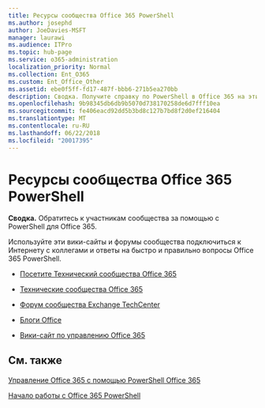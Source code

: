 ```yaml
---
title: Ресурсы сообщества Office 365 PowerShell
ms.author: josephd
author: JoeDavies-MSFT
manager: laurawi
ms.audience: ITPro
ms.topic: hub-page
ms.service: o365-administration
localization_priority: Normal
ms.collection: Ent_O365
ms.custom: Ent_Office_Other
ms.assetid: ebe0f5ff-fd17-487f-bbb6-271b5ea270bb
description: Сводка. Получите справку по PowerShell в Office 365 на этих площадках сообщества.
ms.openlocfilehash: 9b98345db6db9b5070d738170258de6d7fff10ea
ms.sourcegitcommit: fe406eacd92dd5b3bd8c127b7bd8f2d0ef216404
ms.translationtype: MT
ms.contentlocale: ru-RU
ms.lasthandoff: 06/22/2018
ms.locfileid: "20017395"
---
```

# <a name="office-365-powershell-community-resources"></a>Ресурсы сообщества Office 365 PowerShell

 **Сводка.** Обратитесь к участникам сообщества за помощью с PowerShell для Office 365.
  
Используйте эти вики-сайты и форумы сообщества подключиться к Интернету с коллегами и ответы на быстро и правильно вопросы Office 365 PowerShell. 
  
- [Посетите Технический сообщества Office 365](https://techcommunity.microsoft.com/t5/Office-365/ct-p/Office365)
    
- [Технические сообщества Office 365](https://techcommunity.microsoft.com/t5/Office-365/ct-p/Office365)
    
- [Форум сообщества Exchange TechCenter](https://social.technet.microsoft.com/Forums/exchange/en-US/home?forum=exchangesvrgeneral)
    
- [Блоги Office](https://blogs.office.com/)
    
- [Вики-сайт по управлению Office 365](https://community.office365.com/en-us/w/manage/default.aspx)
    
## <a name="see-also"></a>См. также

#### 

[Управление Office 365 с помощью PowerShell Office 365](manage-office-365-with-office-365-powershell.md)
  
[Начало работы с Office 365 PowerShell](getting-started-with-office-365-powershell.md)

